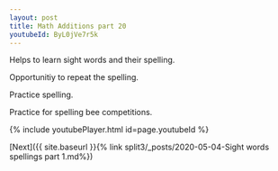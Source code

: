 ```yaml
---
layout: post
title: Math Additions part 20
youtubeId: ByL0jVe7r5k
---
```

 
 
Helps to learn sight words and their spelling.

Opportunitiy to repeat the spelling. 

Practice spelling. 
 
Practice for spelling bee competitions. 
 
{% include youtubePlayer.html id=page.youtubeId %}
 
 

[Next]({{ site.baseurl }}{% link  split3/_posts/2020-05-04-Sight words spellings part 1.md%})
 
